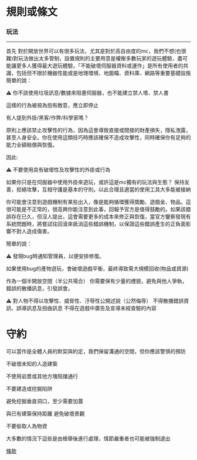 # 規則或條文

### 玩法

---

首先 對於開放世界可以有很多玩法，尤其是對於高自由度的mc，我們不想(也很難)對玩法做出太多管制，設置規則的主要用意是權衡多數玩家的遊玩體驗，盡可能讓更多人獲得最大遊玩體驗，「不能破壞伺服器資料或運作」是所有使用者的共識，包括但不限於機器性能或是地理環境、地圖檔、資料庫、網路等重要基礎設施
簡單的說：

<aside>
⚠️ 你不該使用垃圾訊息/數據來阻塞伺服器，也不能建立禁人塔、禁人書

</aside>

這樣的行為被視為抱有敵意，應立即停止

有人提到外掛/黑客/作弊/科學家嗎？

原則上應該禁止攻擊性的行為，因為這會導致直接或間接的財產損失，隱私洩露，甚至人身安全。你在使用這類技巧時應該確保不造成攻擊性，同時確保你有足夠的能力全額賠償與恢復。

因此:

<aside>
⚠️ 不要使用具有破壞性及攻擊性的外掛或行為

</aside>

如果你只是在伺服器中使用外掛來遊玩，或許這是mc獨有的玩法與生態？
保持友善，拒絕攻擊，互相守護是基本的守則。以此合理且適當的使用工具大多能被接納

你可能會注意到遊戲機制有某些出入，像是能夠循環獲得獎勵、遊戲金、物品。這很可能是不正常的，很高興你能注意到此事，回報予官方是值得鼓勵的。如果該錯誤存在已久，但沒人提出，這會需要更多的成本來修正與恢復。當官方鑒察發現有系統問題時，將嘗試往回滾來抵消這些錯誤機制，以保證這些錯誤產生的正負面影響不對人造成傷害。

簡單的說：

<aside>
⚠️ 發現bug時通知管理員，以便安排修復。

</aside>

如果使用bug的產物遊玩，會破壞遊戲平衡，最終導致需大規模回收(物品或資源)

作為一個半開放空間（半公共場合） 你需要保有少量的禮貌，避免與他人爭執，錯誤的散播訊息，引發誤會。

<aside>
⚠️ 對人物不得以攻擊性、威脅性、汙辱性公開述說（公然侮辱）
不得散播錯誤資訊、誤導訊息及扭曲訊息
不得在遊戲中廣告及宣導未經查驗的內容

</aside>

# 守約

可以當作是全體人員的默契與約定，我們保留溝通的空間，但你應該警慎的預防

不破壞未知的人造建築

不使用岩漿或其他方塊阻擋通行

不要建造或挖掘陷阱

避免挖掘垂直洞口，至少需要加蓋

與已有建築保持距離 避免破壞景觀

不要偷取人為物資

大多數的情況下這些是由檢舉後進行處理，情節嚴重者也可能被強制退出

[條款](https://www.notion.so/e1c0be2f411d46cbaa08813f9d360fce?pvs=21)